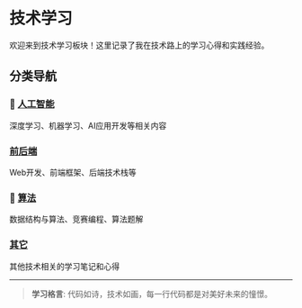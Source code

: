 # 技术学习

欢迎来到技术学习板块！这里记录了我在技术路上的学习心得和实践经验。

## 分类导航

### 🤖 [人工智能](人工智能/index.md)
深度学习、机器学习、AI应用开发等相关内容

### [前后端](前后端/index.md)
Web开发、前端框架、后端技术栈等

### 🧮 [算法](算法/index.md)
数据结构与算法、竞赛编程、算法题解

### [其它](其它/index.md)
其他技术相关的学习笔记和心得

---

> **学习格言**: 代码如诗，技术如画，每一行代码都是对美好未来的憧憬。
